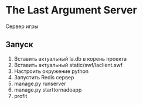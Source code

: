 # The Last Argument Server

Сервер игры

## Запуск

1. Вставить актуальный la.db в корень проекта
2. Вставить актуальный static/swf/laclient.swf
3. Настроить окружение python
4. Запустить Redis сервер
5. manage.py runserver
6. manage.py starttornadoapp
7. profit
